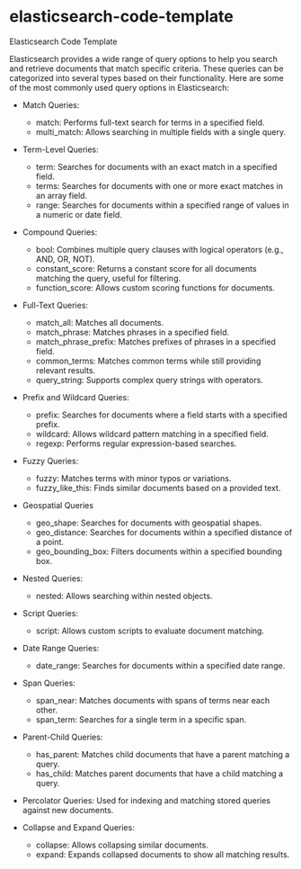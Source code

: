 # elasticsearch-code-template
Elasticsearch Code Template

Elasticsearch provides a wide range of query options to help you search and retrieve documents that match specific criteria. These queries can be categorized into several types based on their functionality. Here are some of the most commonly used query options in Elasticsearch:

- Match Queries:
	- match: Performs full-text search for terms in a specified field.
	- multi_match: Allows searching in multiple fields with a single query.

- Term-Level Queries:
	- term: Searches for documents with an exact match in a specified field.
	- terms: Searches for documents with one or more exact matches in an array field.
	- range: Searches for documents within a specified range of values in a numeric or date field.

- Compound Queries:
	- bool: Combines multiple query clauses with logical operators (e.g., AND, OR, NOT).
	- constant_score: Returns a constant score for all documents matching the query, useful for filtering.
	- function_score: Allows custom scoring functions for documents.

- Full-Text Queries:
	- match_all: Matches all documents.
	- match_phrase: Matches phrases in a specified field.
	- match_phrase_prefix: Matches prefixes of phrases in a specified field.
	- common_terms: Matches common terms while still providing relevant results.
	- query_string: Supports complex query strings with operators.

- Prefix and Wildcard Queries:
	- prefix: Searches for documents where a field starts with a specified prefix.
	- wildcard: Allows wildcard pattern matching in a specified field.
	- regexp: Performs regular expression-based searches.

- Fuzzy Queries:
	- fuzzy: Matches terms with minor typos or variations.
	- fuzzy_like_this: Finds similar documents based on a provided text.

- Geospatial Queries
	- geo_shape: Searches for documents with geospatial shapes.
	- geo_distance: Searches for documents within a specified distance of a point.
	- geo_bounding_box: Filters documents within a specified bounding box.

- Nested Queries:
	- nested: Allows searching within nested objects.

- Script Queries:
	- script: Allows custom scripts to evaluate document matching.

- Date Range Queries:
	- date_range: Searches for documents within a specified date range.

- Span Queries:
	- span_near: Matches documents with spans of terms near each other.
	- span_term: Searches for a single term in a specific span.

- Parent-Child Queries:
	- has_parent: Matches child documents that have a parent matching a query.
	- has_child: Matches parent documents that have a child matching a query.

- Percolator Queries: Used for indexing and matching stored queries against new documents.

- Collapse and Expand Queries:
	- collapse: Allows collapsing similar documents.
	- expand: Expands collapsed documents to show all matching results.